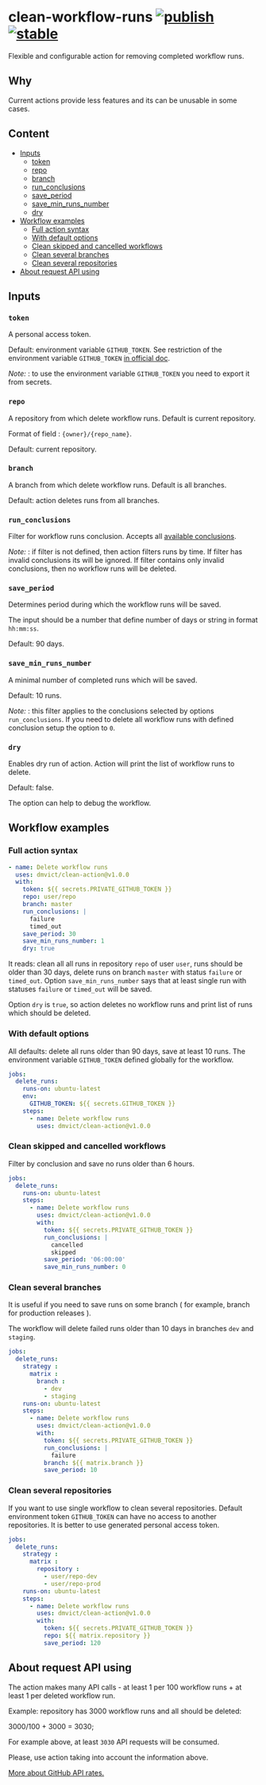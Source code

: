
# clean-workflow-runs [![publish](https://github.com/dmvict/clean-workflow-runs/actions/workflows/Publish.yml/badge.svg)](https://github.com/dmvict/clean-workflow-runs/actions/workflows/Publish.yml) [![stable](https://img.shields.io/badge/stability-stable-brightgreen.svg)](https://github.com/emersion/stability-badges#stable)

Flexible and configurable action for removing completed workflow runs.

## Why

Current actions provide less features and its can be unusable in some cases.

## Content

* [Inputs](#inputs)
  - [token](#token)
  - [repo](#repo)
  - [branch](#branch)
  - [run_conclusions](#run_conclusions)
  - [save_period](#save_period)
  - [save_min_runs_number](#save_min_runs_number)
  - [dry](#dry)
* [Workflow examples](#workflow-examples)
  - [Full action syntax](#full-action-syntax)
  - [With default options](#with-default-options)
  - [Clean skipped and cancelled workflows](#clean-skipped-and-cancelled-workflows)
  - [Clean several branches](#clean-several-branches)
  - [Clean several repositories](#clean-several-repositories)
* [About request API using](#about-request-api-using)

## Inputs

### `token`

A personal access token.

Default: environment variable `GITHUB_TOKEN`. See restriction of the environment variable `GITHUB_TOKEN` [in official doc](https://docs.github.com/en/actions/security-guides/automatic-token-authentication).

_Note:_ : to use the environment variable `GITHUB_TOKEN` you need to export it from secrets.

### `repo`

A repository from which delete workflow runs. Default is current repository.

Format of field : `{owner}/{repo_name}`.

Default: current repository.

### `branch`

A branch from which delete workflow runs. Default is all branches.

Default: action deletes runs from all branches.

### `run_conclusions`

Filter for workflow runs conclusion. Accepts all [available conclusions](https://docs.github.com/en/rest/reference/checks#check-runs).

_Note:_ : if filter is not defined, then action filters runs by time. If filter has invalid conclusions its will be ignored. If filter contains only invalid conclusions, then no workflow runs will be deleted.

### `save_period`

Determines period during which the workflow runs will be saved.

The input should be a number that define number of days or string in format `hh:mm:ss`.

Default: 90 days.

### `save_min_runs_number`

A minimal number of completed runs which will be saved.

Default: 10 runs.

_Note:_ : this filter applies to the conclusions selected by options `run_conclusions`. If you need to delete all workflow runs with defined conclusion setup the option to `0`.

### `dry`

Enables dry run of action. Action will print the list of workflow runs to delete.

Default: false.

The option can help to debug the workflow.

## Workflow examples

### Full action syntax

```yaml
- name: Delete workflow runs
  uses: dmvict/clean-action@v1.0.0
  with:
    token: ${{ secrets.PRIVATE_GITHUB_TOKEN }}
    repo: user/repo
    branch: master
    run_conclusions: |
      failure
      timed_out
    save_period: 30
    save_min_runs_number: 1
    dry: true
```

It reads: clean all all runs in repository `repo` of user `user`, runs should be older than 30 days, delete runs on branch `master` with status `failure` or `timed_out`. Option `save_min_runs_number` says that at least single run with statuses `failure` or `timed_out`  will be saved.

Option `dry` is `true`, so action deletes no workflow runs and print list of runs which should be deleted.

### With default options

All defaults: delete all runs older than 90 days, save at least 10 runs.
The environment variable `GITHUB_TOKEN` defined globally for the workflow.

```yaml
jobs:
  delete_runs:
    runs-on: ubuntu-latest
    env:
      GITHUB_TOKEN: ${{ secrets.GITHUB_TOKEN }}
    steps:
      - name: Delete workflow runs
        uses: dmvict/clean-action@v1.0.0
```

### Clean skipped and cancelled workflows

Filter by conclusion and save no runs older than 6 hours.

```yaml
jobs:
  delete_runs:
    runs-on: ubuntu-latest
    steps:
      - name: Delete workflow runs
        uses: dmvict/clean-action@v1.0.0
        with:
          token: ${{ secrets.PRIVATE_GITHUB_TOKEN }}
          run_conclusions: |
            cancelled
            skipped
          save_period: '06:00:00'
          save_min_runs_number: 0
```

### Clean several branches

It is useful if you need to save runs on some branch ( for example, branch for production releases ).

The workflow will delete failed runs older than 10 days in branches `dev` and `staging`.

```yaml
jobs:
  delete_runs:
    strategy :
      matrix :
        branch :
          - dev
          - staging
    runs-on: ubuntu-latest
    steps:
      - name: Delete workflow runs
        uses: dmvict/clean-action@v1.0.0
        with:
          token: ${{ secrets.PRIVATE_GITHUB_TOKEN }}
          run_conclusions: |
            failure
          branch: ${{ matrix.branch }}
          save_period: 10
```

### Clean several repositories

If you want to use single workflow to clean several repositories. Default environment token `GITHUB_TOKEN` can have no access to another repositories. It is better to use generated personal access token.

```yaml
jobs:
  delete_runs:
    strategy :
      matrix :
        repository :
          - user/repo-dev
          - user/repo-prod
    runs-on: ubuntu-latest
    steps:
      - name: Delete workflow runs
        uses: dmvict/clean-action@v1.0.0
        with:
          token: ${{ secrets.PRIVATE_GITHUB_TOKEN }}
          repo: ${{ matrix.repository }}
          save_period: 120
```

## About request API using

The action makes many API calls - at least 1 per 100 workflow runs + at least 1 per deleted workflow run.

Example: repository has 3000 workflow runs and all should be deleted:

3000/100 + 3000 = 3030;

For example above, at least `3030` API requests will be consumed.

Please, use action taking into account the information above.

[More about GitHub API rates.](https://docs.github.com/en/rest/overview/resources-in-the-rest-api#rate-limiting)
